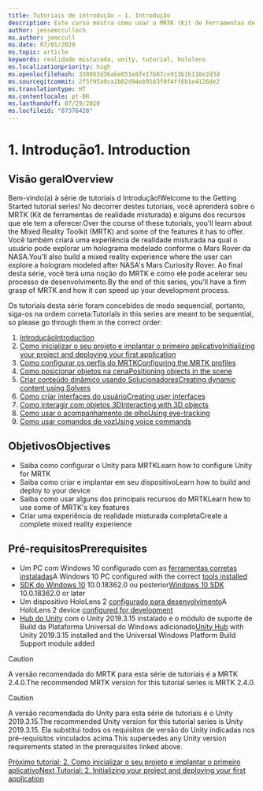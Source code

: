 ```yaml
---
title: Tutoriais de introdução – 1. Introdução
description: Este curso mostra como usar o MRTK (Kit de Ferramentas de Realidade Misturada) para criar um aplicativo de realidade misturada.
author: jessemcculloch
ms.author: jemccull
ms.date: 07/01/2020
ms.topic: article
keywords: realidade misturada, unity, tutorial, hololens
ms.localizationpriority: high
ms.openlocfilehash: 330863d36abe051e8fe17b87ce913b1b110e2d3d
ms.sourcegitcommit: 2f5f95a9ca1b02d94eb9163f0f4ff6b1e4126de2
ms.translationtype: HT
ms.contentlocale: pt-BR
ms.lasthandoff: 07/29/2020
ms.locfileid: "87376428"
---
```

# <a name="1-introduction"></a><span data-ttu-id="e9eba-105">1. Introdução</span><span class="sxs-lookup"><span data-stu-id="e9eba-105">1. Introduction</span></span>

## <a name="overview"></a><span data-ttu-id="e9eba-106">Visão geral</span><span class="sxs-lookup"><span data-stu-id="e9eba-106">Overview</span></span>

<span data-ttu-id="e9eba-107">Bem-vindo(a) à série de tutoriais d Introdução!</span><span class="sxs-lookup"><span data-stu-id="e9eba-107">Welcome to the Getting Started tutorial series!</span></span> <span data-ttu-id="e9eba-108">No decorrer destes tutoriais, você aprenderá sobre o MRTK (Kit de ferramentas de realidade misturada) e alguns dos recursos que ele tem a oferecer.</span><span class="sxs-lookup"><span data-stu-id="e9eba-108">Over the course of these tutorials, you'll learn about the Mixed Reality Toolkit (MRTK) and some of the features it has to offer.</span></span> <span data-ttu-id="e9eba-109">Você também criará uma experiência de realidade misturada na qual o usuário pode explorar um holograma modelado conforme o Mars Rover da NASA.</span><span class="sxs-lookup"><span data-stu-id="e9eba-109">You'll also build a mixed reality experience where the user can explore a hologram modeled after NASA's Mars Curiosity Rover.</span></span> <span data-ttu-id="e9eba-110">Ao final desta série, você terá uma noção do MRTK e como ele pode acelerar seu processo de desenvolvimento.</span><span class="sxs-lookup"><span data-stu-id="e9eba-110">By the end of this series, you'll have a firm grasp of MRTK and how it can speed up your development process.</span></span>

<span data-ttu-id="e9eba-111">Os tutoriais desta série foram concebidos de modo sequencial, portanto, siga-os na ordem correta:</span><span class="sxs-lookup"><span data-stu-id="e9eba-111">Tutorials in this series are meant to be sequential, so please go through them in the correct order:</span></span>

1. [<span data-ttu-id="e9eba-112">Introdução</span><span class="sxs-lookup"><span data-stu-id="e9eba-112">Introduction</span></span>](mr-learning-base-01.md)
2. [<span data-ttu-id="e9eba-113">Como inicializar o seu projeto e implantar o primeiro aplicativo</span><span class="sxs-lookup"><span data-stu-id="e9eba-113">Initializing your project and deploying your first application</span></span>](mr-learning-base-02.md)
3. [<span data-ttu-id="e9eba-114">Como configurar os perfis do MRTK</span><span class="sxs-lookup"><span data-stu-id="e9eba-114">Configuring the MRTK profiles</span></span>](mr-learning-base-03.md)
4. [<span data-ttu-id="e9eba-115">Como posicionar objetos na cena</span><span class="sxs-lookup"><span data-stu-id="e9eba-115">Positioning objects in the scene</span></span>](mr-learning-base-04.md)
5. [<span data-ttu-id="e9eba-116">Criar conteúdo dinâmico usando Solucionadores</span><span class="sxs-lookup"><span data-stu-id="e9eba-116">Creating dynamic content using Solvers</span></span>](mr-learning-base-05.md)
6. [<span data-ttu-id="e9eba-117">Como criar interfaces do usuário</span><span class="sxs-lookup"><span data-stu-id="e9eba-117">Creating user interfaces</span></span>](mr-learning-base-06.md)
7. [<span data-ttu-id="e9eba-118">Como interagir com objetos 3D</span><span class="sxs-lookup"><span data-stu-id="e9eba-118">Interacting with 3D objects</span></span>](mr-learning-base-07.md)
8. [<span data-ttu-id="e9eba-119">Como usar o acompanhamento de olho</span><span class="sxs-lookup"><span data-stu-id="e9eba-119">Using eye-tracking</span></span>](mr-learning-base-08.md)
9. [<span data-ttu-id="e9eba-120">Como usar comandos de voz</span><span class="sxs-lookup"><span data-stu-id="e9eba-120">Using voice commands</span></span>](mr-learning-base-09.md)

## <a name="objectives"></a><span data-ttu-id="e9eba-121">Objetivos</span><span class="sxs-lookup"><span data-stu-id="e9eba-121">Objectives</span></span>

* <span data-ttu-id="e9eba-122">Saiba como configurar o Unity para MRTK</span><span class="sxs-lookup"><span data-stu-id="e9eba-122">Learn how to configure Unity for MRTK</span></span>
* <span data-ttu-id="e9eba-123">Saiba como criar e implantar em seu dispositivo</span><span class="sxs-lookup"><span data-stu-id="e9eba-123">Learn how to build and deploy to your device</span></span>
* <span data-ttu-id="e9eba-124">Saiba como usar alguns dos principais recursos do MRTK</span><span class="sxs-lookup"><span data-stu-id="e9eba-124">Learn how to use some of MRTK's key features</span></span>
* <span data-ttu-id="e9eba-125">Criar uma experiência de realidade misturada completa</span><span class="sxs-lookup"><span data-stu-id="e9eba-125">Create a complete mixed reality experience</span></span>

## <a name="prerequisites"></a><span data-ttu-id="e9eba-126">Pré-requisitos</span><span class="sxs-lookup"><span data-stu-id="e9eba-126">Prerequisites</span></span>

* <span data-ttu-id="e9eba-127">Um PC com Windows 10 configurado com as [ferramentas corretas instaladas](install-the-tools.md)</span><span class="sxs-lookup"><span data-stu-id="e9eba-127">A Windows 10 PC configured with the correct [tools installed](install-the-tools.md)</span></span>
* <span data-ttu-id="e9eba-128">[SDK do Windows 10](https://developer.microsoft.com/windows/downloads/windows-10-sdk/) 10.0.18362.0 ou posterior</span><span class="sxs-lookup"><span data-stu-id="e9eba-128">[Windows 10 SDK](https://developer.microsoft.com/windows/downloads/windows-10-sdk/) 10.0.18362.0 or later</span></span>
* <span data-ttu-id="e9eba-129">Um dispositivo HoloLens 2 [configurado para desenvolvimento](using-visual-studio.md#enabling-developer-mode)</span><span class="sxs-lookup"><span data-stu-id="e9eba-129">A HoloLens 2 device [configured for development](using-visual-studio.md#enabling-developer-mode)</span></span>
* <span data-ttu-id="e9eba-130"><a href="https://docs.unity3d.com/Manual/GettingStartedInstallingHub.html" target="_blank">Hub do Unity</a> com o Unity 2019.3.15 instalado e o módulo de suporte de Build da Plataforma Universal do Windows adicionado</span><span class="sxs-lookup"><span data-stu-id="e9eba-130"><a href="https://docs.unity3d.com/Manual/GettingStartedInstallingHub.html" target="_blank">Unity Hub</a> with Unity 2019.3.15 installed and the Universal Windows Platform Build Support module added</span></span>

> [!CAUTION]
> <span data-ttu-id="e9eba-131">A versão recomendada do MRTK para esta série de tutoriais é a MRTK 2.4.0.</span><span class="sxs-lookup"><span data-stu-id="e9eba-131">The recommended MRTK version for this tutorial series is MRTK 2.4.0.</span></span>

> [!CAUTION]
> <span data-ttu-id="e9eba-132">A versão recomendada do Unity para esta série de tutoriais é o Unity 2019.3.15.</span><span class="sxs-lookup"><span data-stu-id="e9eba-132">The recommended Unity version for this tutorial series is Unity 2019.3.15.</span></span> <span data-ttu-id="e9eba-133">Ela substitui todos os requisitos de versão do Unity indicadas nos pré-requisitos vinculados acima.</span><span class="sxs-lookup"><span data-stu-id="e9eba-133">This supersedes any Unity version requirements stated in the prerequisites linked above.</span></span>

[<span data-ttu-id="e9eba-134">Próximo tutorial: 2. Como inicializar o seu projeto e implantar o primeiro aplicativo</span><span class="sxs-lookup"><span data-stu-id="e9eba-134">Next Tutorial: 2. Initializing your project and deploying your first application</span></span>](mr-learning-base-02.md)

